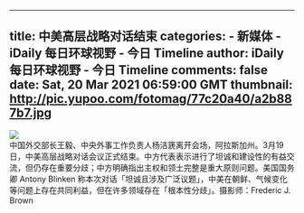 
---
title: 中美高层战略对话结束
categories: 
    - 新媒体
    - iDaily 每日环球视野 - 今日 Timeline
author: iDaily 每日环球视野 - 今日 Timeline
comments: false
date: Sat, 20 Mar 2021 06:59:00 GMT
thumbnail: http://pic.yupoo.com/fotomag/77c20a40/a2b887b7.jpg
---

<div>   
<img src="http://pic.yupoo.com/fotomag/77c20a40/a2b887b7.jpg" referrerpolicy="no-referrer"><br>中国外交部长王毅、中央外事工作负责人杨洁篪离开会场，阿拉斯加州。3月19日，中美高层战略对话会议正式结束。中方代表表示进行了坦诚和建设性的有益交流，但仍存在重要分歧；中方明确指出主权和领土完整是重大原则问题。美国国务卿 Antony Blinken 称本次对话「坦诚且涉及广泛议题」，中美在朝鲜、气候变化等问题上存在共同利益，但在许多领域存在「根本性分歧」。摄影师：Frederic J. Brown  
</div>
            